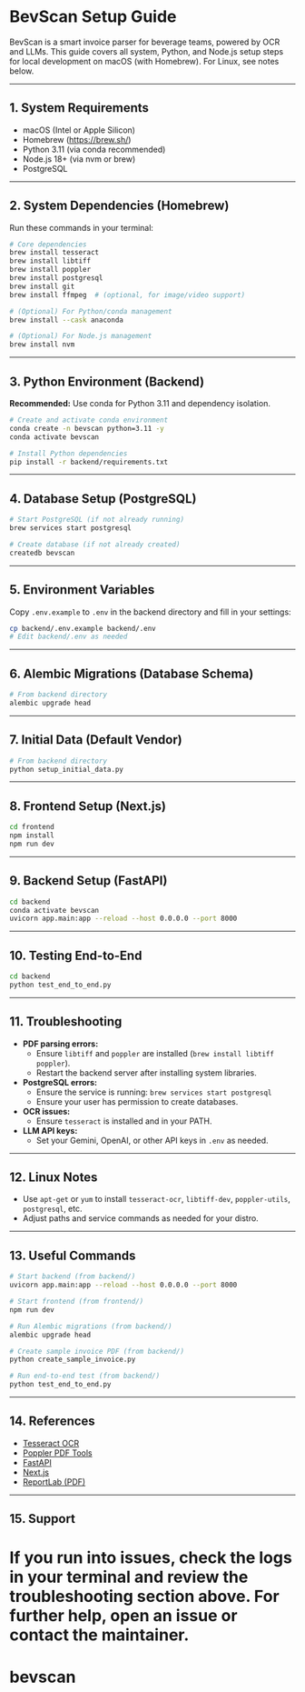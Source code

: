 # BevScan Setup Guide

BevScan is a smart invoice parser for beverage teams, powered by OCR and LLMs. This guide covers all system, Python, and Node.js setup steps for local development on macOS (with Homebrew). For Linux, see notes below.

---

## 1. System Requirements
- macOS (Intel or Apple Silicon)
- Homebrew (https://brew.sh/)
- Python 3.11 (via conda recommended)
- Node.js 18+ (via nvm or brew)
- PostgreSQL

---

## 2. System Dependencies (Homebrew)

Run these commands in your terminal:

```bash
# Core dependencies
brew install tesseract
brew install libtiff
brew install poppler
brew install postgresql
brew install git
brew install ffmpeg  # (optional, for image/video support)

# (Optional) For Python/conda management
brew install --cask anaconda

# (Optional) For Node.js management
brew install nvm
```

---

## 3. Python Environment (Backend)

**Recommended:** Use conda for Python 3.11 and dependency isolation.

```bash
# Create and activate conda environment
conda create -n bevscan python=3.11 -y
conda activate bevscan

# Install Python dependencies
pip install -r backend/requirements.txt
```

---

## 4. Database Setup (PostgreSQL)

```bash
# Start PostgreSQL (if not already running)
brew services start postgresql

# Create database (if not already created)
createdb bevscan
```

---

## 5. Environment Variables

Copy `.env.example` to `.env` in the backend directory and fill in your settings:

```bash
cp backend/.env.example backend/.env
# Edit backend/.env as needed
```

---

## 6. Alembic Migrations (Database Schema)

```bash
# From backend directory
alembic upgrade head
```

---

## 7. Initial Data (Default Vendor)

```bash
# From backend directory
python setup_initial_data.py
```

---

## 8. Frontend Setup (Next.js)

```bash
cd frontend
npm install
npm run dev
```

---

## 9. Backend Setup (FastAPI)

```bash
cd backend
conda activate bevscan
uvicorn app.main:app --reload --host 0.0.0.0 --port 8000
```

---

## 10. Testing End-to-End

```bash
cd backend
python test_end_to_end.py
```

---

## 11. Troubleshooting

- **PDF parsing errors:**
  - Ensure `libtiff` and `poppler` are installed (`brew install libtiff poppler`).
  - Restart the backend server after installing system libraries.
- **PostgreSQL errors:**
  - Ensure the service is running: `brew services start postgresql`
  - Ensure your user has permission to create databases.
- **OCR issues:**
  - Ensure `tesseract` is installed and in your PATH.
- **LLM API keys:**
  - Set your Gemini, OpenAI, or other API keys in `.env` as needed.

---

## 12. Linux Notes
- Use `apt-get` or `yum` to install `tesseract-ocr`, `libtiff-dev`, `poppler-utils`, `postgresql`, etc.
- Adjust paths and service commands as needed for your distro.

---

## 13. Useful Commands

```bash
# Start backend (from backend/)
uvicorn app.main:app --reload --host 0.0.0.0 --port 8000

# Start frontend (from frontend/)
npm run dev

# Run Alembic migrations (from backend/)
alembic upgrade head

# Create sample invoice PDF (from backend/)
python create_sample_invoice.py

# Run end-to-end test (from backend/)
python test_end_to_end.py
```

---

## 14. References
- [Tesseract OCR](https://github.com/tesseract-ocr/tesseract)
- [Poppler PDF Tools](https://poppler.freedesktop.org/)
- [FastAPI](https://fastapi.tiangolo.com/)
- [Next.js](https://nextjs.org/)
- [ReportLab (PDF)](https://www.reportlab.com/)

---

## 15. Support
If you run into issues, check the logs in your terminal and review the troubleshooting section above. For further help, open an issue or contact the maintainer. 
=======
# bevscan
